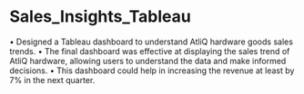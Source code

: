 # Sales_Insights_Tableau
•	Designed a Tableau dashboard to understand AtliQ hardware goods sales trends. 
•	The final dashboard was effective at displaying the sales trend of AtliQ hardware, allowing users to understand the data and make informed decisions.
•	This dashboard could help in increasing the revenue at least by 7% in the next quarter.  
